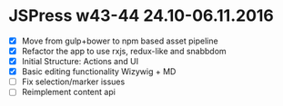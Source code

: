 # JSPress w43-44 24.10-06.11.2016

- [x] Move from gulp+bower to npm based asset pipeline
- [x] Refactor the app to use rxjs, redux-like and snabbdom
 - [x] Initial Structure: Actions and UI
 - [x] Basic editing functionality Wizywig + MD
- [ ] Fix selection/marker issues
- [ ] Reimplement content api
